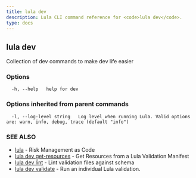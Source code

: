```yaml
---
title: lula dev
description: Lula CLI command reference for <code>lula dev</code>.
type: docs
---
```

## lula dev

Collection of dev commands to make dev life easier

### Options

```
  -h, --help   help for dev
```

### Options inherited from parent commands

```
  -l, --log-level string   Log level when running Lula. Valid options are: warn, info, debug, trace (default "info")
```

### SEE ALSO

* [lula](/cli/cli-commands/lula/)	 - Risk Management as Code
* [lula dev get-resources](/cli/cli-commands/lula_dev_get-resources/)	 - Get Resources from a Lula Validation Manifest
* [lula dev lint](/cli/cli-commands/lula_dev_lint/)	 - Lint validation files against schema
* [lula dev validate](/cli/cli-commands/lula_dev_validate/)	 - Run an individual Lula validation.

